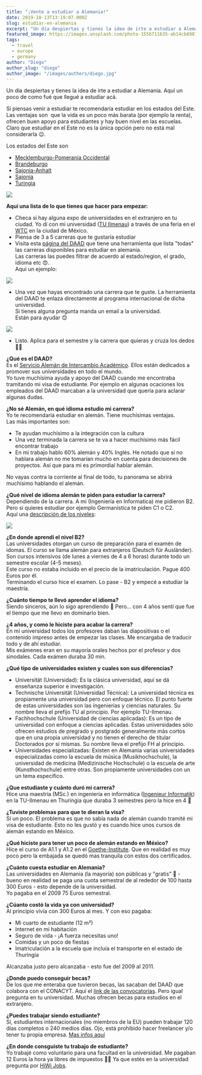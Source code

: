 ```yaml
---
title: "¡Vente a estudiar a Alemania!"
date: 2019-10-13T13:19:07.000Z
slug: estudiar-en-alemania
excerpt: "Un día despiertas y tienes la idea de irte a estudiar a Alemania. Aquí un poco de como fué que llegué a estudiar acá. Si piensas venir a estudiar te recomendar..."
featured_image: https://images.unsplash.com/photo-1556711635-ab14cb69873a?ixlib=rb-1.2.1&q=80&fm=jpg&crop=entropy&cs=tinysrgb&w=2000&fit=max&ixid=eyJhcHBfaWQiOjExNzczfQ
tags:
  - travel
  - europe
  - germany
author: "Diego"
author_slug: "diego"
author_image: "/images/authors/diego.jpg"
---
```


Un día despiertas y tienes la idea de irte a estudiar a Alemania. Aquí un poco de como fué que llegué a estudiar acá.  
  
Si piensas venir a estudiar te recomendaría estudiar en los estados del Este. Las ventajas son  que la vida es un poco más barata (por ejemplo la renta), ofrecen buen apoyo para estudiantes y hay buen nivel en las escuelas.  
Claro que estudiar en el Este no es la única opción pero no está mal considerarla 😉.  
  
Los estados del Este son

*   [Mecklemburgo-Pomerania Occidental](https://es.wikipedia.org/wiki/Mecklemburgo-Pomerania_Occidental)
*   [Brandeburgo](https://es.wikipedia.org/wiki/Brandeburgo)
*   [Sajonia-Anhalt](https://es.wikipedia.org/wiki/Sajonia-Anhalt)
*   [Sajonia](https://es.wikipedia.org/wiki/Sajonia)
*   [Turingia](https://es.wikipedia.org/wiki/Turingia)

![](/lavacacion/images/Screenshot-2019-10-13-at-12.33.28.png)

**Aquí una lista de lo que tienes que hacer para empezar:**

*   Checa si hay alguna expo de universidades en el extranjero en tu ciudad. Yo dí con mi universidad ([TU Ilmenau](https://www.tu-ilmenau.de/en/international/)) a través de una feria en el [WTC](http://www.exposwtc.com) en la ciudad de México.
*   Piensa de 3 a 5 carreras que te gustaría estudiar
*   Visita esta [página del DAAD](https://www.daad.de/deutschland/studienangebote/studiengang/en/) que tiene una herramienta que lista "todas" las carreras disponibles para estudiar en alemania.  
    Las carreras las puedes filtrar de acuerdo al estado/region, el grado, idioma etc 😍.  
    Aquí un ejemplo:

![](/lavacacion/images/Screenshot-2019-10-13-at-13.28.12-1.png)

*   Una vez que hayas encontrado una carrera que te guste. La herramienta del DAAD te enlaza directamente al programa internacional de dicha universidad.  
    Si tienes alguna pregunta manda un email a la universidad.  
    Están para ayudar 😊

![](/lavacacion/images/Screenshot-2019-10-13-at-13.43.44-2.png)

*   Listo. Aplica para el semestre y la carrera que quieras y cruza los dedos 🤞🏼

**¿Qué es el DAAD?**  
Es el [Servicio Alemán de Intercambio Académico](https://es.wikipedia.org/wiki/Servicio_Alemán_de_Intercambio_Académico). Ellos están dedicados a promover sus universidades en todo el mundo.  
Yo tuve muchísima ayuda y apoyo del DAAD cuando me encontraba tramitando mi visa de estudiante. Por ejemplo en algunas ocaciones los empleados del DAAD marcaban a la universidad que quería para aclarar algunas dudas.

**¿No sé Alemán, en qué idioma estudio mi carrera?**  
Yo te recomendaría estudiar en alemán. Tiene muchísimas ventajas.  
Las más importantes son:

*   Te ayudan muchísimo a la integración con la cultura
*   Una vez terminada la carrera se te va a hacer muchísimo más fácil encontrar trabajo
*   En mi trabajo hablo 60% alemán y 40% Inglés. He notado que si no hablara alemán no me tomarían mucho en cuenta para decisiones de proyectos. Así que para mi es primordial hablar alemán.

No vayas contra la corriente al final de todo, tu panorama se abrirá muchísimo hablando el alemán.  
  
**¿Qué nivel de idioma alemán te piden para estudiar la carrera?**  
Dependiendo de la carrera. A mi (Ingeniería en Informatica) me pidieron B2. Pero si quieres estudiar por ejemplo Germanística te piden C1 o C2.  
Aquí una [descripción de los niveles](https://es.wikipedia.org/wiki/Marco_Común_Europeo_de_Referencia_para_las_lenguas):

![](/lavacacion/images/Screenshot-2019-10-13-at-13.56.43.png)

**¿En donde aprendí el nivel B2?**  
Las universidades otorgan un curso de preparación para el examén de idomas. El curso se llama alemán para extranjeros (Deutsch für Ausländer).  
Son cursos intensivos (de lunes a viernes de 4 a 6 horas) durante todo un semestre escolar (4-5 meses).  
Este curso no estaba incluido en el precio de la imatriculación. Pague 400 Euros por él.  
Terminando el curso hice el examen. Lo pase - B2 y empecé a estudiar la maestría.

**¿Cuánto tiempo te llevó aprender el idioma?**  
Siendo sinceros, aún lo sigo aprendiendo 🙈 Pero... con 4 años sentí que fue el tiempo que me llevo en dominarlo bien.  
  
**¿4 años, y como le hiciste para acabar la carrera?**  
En mi universidad todos los profesores daban las diapositivas o el contenido impreso antes de empezar las clases. Me encargaba de traducir todo y de ahí estudiar.  
Mis exámenes eran en su mayoría orales hechos por el profesor y dos sinodales. Cada exámen duraba 30 min.  
  
**¿Qué tipo de universidades existen y cuales son sus diferencias?**

*   Universität (Universidad): Es la clásica universidad, aquí se dá enseñanza superior e investigación.
*   Technische Universität (Universidad Técnica): La universidad técnica es propiamente una universidad pero con enfoque técnico. El punto fuerte de estas universidades son las ingenierías y ciencias naturales. Su nombre lleva el prefijo TU al principio. Por ejemplo TU-Ilmenau.
*   Fachhochschule (Universidad de ciencias aplicadas): Es un tipo de universidad con enfoque a ciencias aplicadas. Estas universidades sólo ofrecen estudios de pregrado y postgrado generalmente más cortos que en una propia universidad y no tienen el derecho de titular Doctorados por sí mismas. Su nombre lleva el prefijo FH al principio.
*   Universidades especializadas: Existen en Alemania varias universidades especializadas como la escuela de música (Musikhochschule), la universidad de medicina (Medizinische Hochschule) o la escuela de arte (Kunsthochschule) entre otras. Son propiamente universidades con un un tema especifico.

**¿Que estudiaste y cuánto duró mi carrera?**  
Hice una maestría (MSc.) en ingeniería en informática ([Ingenieur Informatik](https://informatik.tu-ilmenau.de/en/prospective-students/ingenieurinformatik-bscmsc/)) en la TU-Ilmenau en Thuringia que duraba 3 semestres pero la hice en 4 🙈  
  
**¿Tuviste problemas para que te dieran la visa?**  
Sí un poco. El problema es que no sabía nada de alemán cuando tramité mi visa de estudiante. Esto no les gustó y es cuando hice unos cursos de alemán estando en México.  
  
**¿Qué hiciste para tener un poco de alemán estando en México?**  
Hice el curso de A1.1 y A1.2 en el [Goethe-Institute](https://www.goethe.de/ins/mx/es/index.html). Que en realidad es muy poco pero la embajada se quedó mas tranquila con estos dos certificados.

**¿Cuánto cuesta estudiar en Alemania?**  
Las universidades en Alemania (la mayoría) son públicas y "gratis" 🤩 - bueno en realidad se paga una cuota semestral de al rededor de 100 hasta 300 Euros - esto depende de la universidad.  
Yo pagaba en el 2009 75 Euros semestral.

**¿Cúanto costó la vida ya con universidad?**  
Al principio vivía con 300 Euros al mes. Y con eso pagaba:

*   Mi cuarto de estudiante (12 m²)
*   Internet en mi habitación
*   Seguro de vida - ¡A fuerza necesitas uno!
*   Comidas y un poco de fiestas
*   Imatriculación a la escuela que incluía el transporte en el estado de Thuringia

Alcanzaba justo pero alcanzaba - esto fue del 2009 al 2011.

**¿Donde puedo conseguir becas?**  
De los que me enteraba que tuvieron becas, las sacaban del DAAD que colabora con el CONACYT. Aquí el [link de las convocatorias](https://www.daad.mx/es/convocatorias-abiertas/). Pero igual pregunta en tu universidad. Muchas ofrecen becas para estudios en el extranjero.  
  
**¿Puedes trabajar siendo estudiante?**  
Sí, estudiantes internacionales (no miembros de la EU) pueden trabajar 120 días completos o 240 medios días. Ojo, está prohibido hacer freelancer y/o tener tu propia empresa. [Mas infos aquí](https://www.daad.de/deutschland/in-deutschland/arbeit/en/9148-side-jobs/)

**¿En donde consguiste tu trabajo de estudiante?**  
Yo trabajé como voluntario para una facultad en la universidad. Me pagaban 12 Euros la hora ya libres de impuestos 👏🏽 Ya que estés en la universidad pregunta por [HiWi Jobs](https://www.hs-furtwangen.de/en/job-opportunities/student-assistant-hiwi-jobs/).